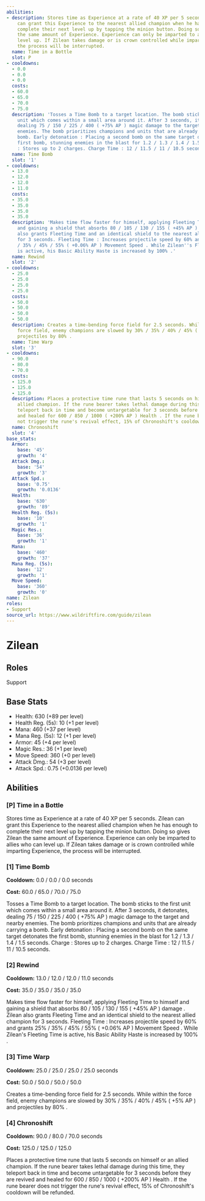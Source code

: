```yaml
---
abilities:
- description: Stores time as Experience at a rate of 40 XP per 5 seconds. Zilean
    can grant this Experience to the nearest allied champion when he has enough to
    complete their next level up by tapping the minion button. Doing so gives Zilean
    the same amount of Experience. Experience can only be imparted to allies who can
    level up. If Zilean takes damage or is crown controlled while imparting Experience,
    the process will be interrupted.
  name: Time in a Bottle
  slot: P
- cooldowns:
  - 0.0
  - 0.0
  - 0.0
  costs:
  - 60.0
  - 65.0
  - 70.0
  - 75.0
  description: 'Tosses a Time Bomb to a target location. The bomb sticks to the first
    unit which comes within a small area around it. After 3 seconds, it detonates,
    dealing 75 / 150 / 225 / 400 ( +75% AP ) magic damage to the target and nearby
    enemies. The bomb prioritizes champions and units that are already carrying a
    bomb. Early detonation : Placing a second bomb on the same target detonates the
    first bomb, stunning enemies in the blast for 1.2 / 1.3 / 1.4 / 1.5 seconds. Charge
    : Stores up to 2 charges. Charge Time : 12 / 11.5 / 11 / 10.5 seconds.'
  name: Time Bomb
  slot: '1'
- cooldowns:
  - 13.0
  - 12.0
  - 12.0
  - 11.0
  costs:
  - 35.0
  - 35.0
  - 35.0
  - 35.0
  description: 'Makes time flow faster for himself, applying Fleeting Time to himself
    and gaining a shield that absorbs 80 / 105 / 130 / 155 ( +45% AP ) damage . Zilean
    also grants Fleeting Time and an identical shield to the nearest allied champion
    for 3 seconds. Fleeting Time : Increases projectile speed by 60% and grants 25%
    / 35% / 45% / 55% ( +0.06% AP ) Movement Speed . While Zilean''s Fleeting Time
    is active, his Basic Ability Haste is increased by 100% .'
  name: Rewind
  slot: '2'
- cooldowns:
  - 25.0
  - 25.0
  - 25.0
  - 25.0
  costs:
  - 50.0
  - 50.0
  - 50.0
  - 50.0
  description: Creates a time-bending force field for 2.5 seconds. While within the
    force field, enemy champions are slowed by 30% / 35% / 40% / 45% ( +5% AP ) and
    projectiles by 80% .
  name: Time Warp
  slot: '3'
- cooldowns:
  - 90.0
  - 80.0
  - 70.0
  costs:
  - 125.0
  - 125.0
  - 125.0
  description: Places a protective time rune that lasts 5 seconds on himself or an
    allied champion. If the rune bearer takes lethal damage during this time, they
    teleport back in time and become untargetable for 3 seconds before they are revived
    and healed for 600 / 850 / 1000 ( +200% AP ) Health . If the rune bearer does
    not trigger the rune's revival effect, 15% of Chronoshift's cooldown will be refunded.
  name: Chronoshift
  slot: '4'
base_stats:
  Armor:
    base: '45'
    growth: '4'
  Attack Dmg.:
    base: '54'
    growth: '3'
  Attack Spd.:
    base: '0.75'
    growth: '0.0136'
  Health:
    base: '630'
    growth: '89'
  Health Reg. (5s):
    base: '10'
    growth: '1'
  Magic Res.:
    base: '36'
    growth: '1'
  Mana:
    base: '460'
    growth: '37'
  Mana Reg. (5s):
    base: '12'
    growth: '1'
  Move Speed:
    base: '360'
    growth: '0'
name: Zilean
roles:
- Support
source_url: https://www.wildriftfire.com/guide/zilean
---
```


# Zilean

## Roles

Support

## Base Stats

- Health: 630 (+89 per level)
- Health Reg. (5s): 10 (+1 per level)
- Mana: 460 (+37 per level)
- Mana Reg. (5s): 12 (+1 per level)
- Armor: 45 (+4 per level)
- Magic Res.: 36 (+1 per level)
- Move Speed: 360 (+0 per level)
- Attack Dmg.: 54 (+3 per level)
- Attack Spd.: 0.75 (+0.0136 per level)

## Abilities

### [P] Time in a Bottle

Stores time as Experience at a rate of 40 XP per 5 seconds. Zilean can grant this Experience to the nearest allied champion when he has enough to complete their next level up by tapping the minion button. Doing so gives Zilean the same amount of Experience. Experience can only be imparted to allies who can level up. If Zilean takes damage or is crown controlled while imparting Experience, the process will be interrupted.

### [1] Time Bomb

**Cooldown:** 0.0 / 0.0 / 0.0 seconds

**Cost:** 60.0 / 65.0 / 70.0 / 75.0

Tosses a Time Bomb to a target location. The bomb sticks to the first unit which comes within a small area around it. After 3 seconds, it detonates, dealing 75 / 150 / 225 / 400 ( +75% AP ) magic damage to the target and nearby enemies. The bomb prioritizes champions and units that are already carrying a bomb. Early detonation : Placing a second bomb on the same target detonates the first bomb, stunning enemies in the blast for 1.2 / 1.3 / 1.4 / 1.5 seconds. Charge : Stores up to 2 charges. Charge Time : 12 / 11.5 / 11 / 10.5 seconds.

### [2] Rewind

**Cooldown:** 13.0 / 12.0 / 12.0 / 11.0 seconds

**Cost:** 35.0 / 35.0 / 35.0 / 35.0

Makes time flow faster for himself, applying Fleeting Time to himself and gaining a shield that absorbs 80 / 105 / 130 / 155 ( +45% AP ) damage . Zilean also grants Fleeting Time and an identical shield to the nearest allied champion for 3 seconds. Fleeting Time : Increases projectile speed by 60% and grants 25% / 35% / 45% / 55% ( +0.06% AP ) Movement Speed . While Zilean's Fleeting Time is active, his Basic Ability Haste is increased by 100% .

### [3] Time Warp

**Cooldown:** 25.0 / 25.0 / 25.0 / 25.0 seconds

**Cost:** 50.0 / 50.0 / 50.0 / 50.0

Creates a time-bending force field for 2.5 seconds. While within the force field, enemy champions are slowed by 30% / 35% / 40% / 45% ( +5% AP ) and projectiles by 80% .

### [4] Chronoshift

**Cooldown:** 90.0 / 80.0 / 70.0 seconds

**Cost:** 125.0 / 125.0 / 125.0

Places a protective time rune that lasts 5 seconds on himself or an allied champion. If the rune bearer takes lethal damage during this time, they teleport back in time and become untargetable for 3 seconds before they are revived and healed for 600 / 850 / 1000 ( +200% AP ) Health . If the rune bearer does not trigger the rune's revival effect, 15% of Chronoshift's cooldown will be refunded.

